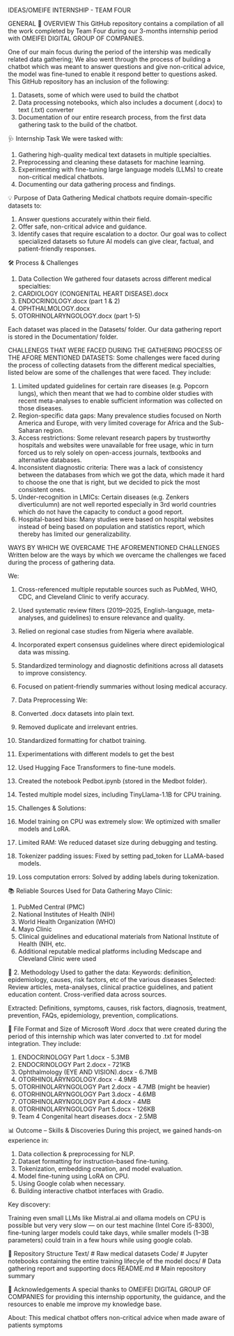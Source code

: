 IDEAS/OMEIFE INTERNSHIP - TEAM FOUR 

GENERAL 📌 OVERVIEW 
This GitHub repository contains a compilation of all the work completed by Team Four during our 3-months internship period with OMEIFEI DIGITAL GROUP OF COMPANIES.

One of our main focus during the period of the intership was medically related data gathering; 
We also went through the process of building a chatbot which was meant to answer questions and give non-critical advice, the model was fine-tuned to enable it respond better to questions asked.
This GitHub repository has an inclusion of the following:
1. Datasets, some of which were used to build the chatbot
2. Data processing notebooks, which also includes a document (.docx) to text (.txt) converter 
3. Documentation of our entire research process, from the first data gathering task to the build of the chatbot.

🩺 Internship Task
We were tasked with:
1. Gathering high-quality medical text datasets in multiple specialties.
2. Preprocessing and cleaning these datasets for machine learning.
3. Experimenting with fine-tuning large language models (LLMs) to create non-critical medical chatbots.
4. Documenting our data gathering process and findings.

💡 Purpose of Data Gathering
Medical chatbots require domain-specific datasets to:
1. Answer questions accurately within their field.
2. Offer safe, non-critical advice and guidance.
3. Identify cases that require escalation to a doctor. Our goal was to collect specialized datasets so future AI models can give clear, factual, and patient-friendly responses.

🛠 Process & Challenges
1. Data Collection
We gathered four datasets across different medical specialties:
1. CARDIOLOGY (CONGENITAL HEART DISEASE).docx
2. ENDOCRINOLOGY.docx (part 1 & 2)
3. OPHTHALMOLOGY.docx
4. OTORHINOLARYNGOLOGY.docx (part 1-5)

Each dataset was placed in the Datasets/ folder.
Our data gathering report is stored in the Documentation/ folder.

CHALLENEGS THAT WERE FACED DURING THE GATHERING PROCESS OF THE AFORE MENTIONED DATASETS:
Some challenges were faced during the process of collecting datasets from the different medical specialties, listed below are some of the challenges that were faced. They include: 
1. Limited updated guidelines for certain rare diseases (e.g. Popcorn lungs), which then meant that we had to combine older studies with recent meta-analyses to enable sufficient information was collected on those diseases.
2. Region-specific data gaps: Many prevalence studies focused on North America and Europe, with very limited coverage for Africa and the Sub-Saharan region.
3. Access restrictions: Some relevant research papers by trustworthy hospitals and websites were unavailable for free usage, whic in turn forced us to rely solely on open-access journals, textbooks and alternative databases.
4. Inconsistent diagnostic criteria: There was a lack of consistency between the databases from which we got the data, which made it hard to choose the one that is right, but we decided to pick the most consistent ones.
5. Under-recognition in LMICs: Certain diseases (e.g. Zenkers diverticulumn) are not well reported especially in 3rd world countries which do not have the capacity to conduct a good report.
6. Hospital-based bias: Many studies were based on hospital websites instead of being based on population and statistics report, which thereby has limited our generalizability.

WAYS BY WHICH WE OVERCAME THE AFOREMENTIONED CHALLENGES 
Written below are the ways by which we overcame the challenges we faced during the process of gathering data.

We:
1. Cross-referenced multiple reputable sources such as PubMed, WHO, CDC, and Cleveland Clinic to verify accuracy.
2. Used systematic review filters (2019–2025, English-language, meta-analyses, and guidelines) to ensure relevance and quality.
3. Relied on regional case studies from Nigeria where available.
4. Incorporated expert consensus guidelines where direct epidemiological data was missing.
5. Standardized terminology and diagnostic definitions across all datasets to improve consistency.
6. Focused on patient-friendly summaries without losing medical accuracy.

2. Data Preprocessing
We:
1. Converted .docx datasets into plain text.
2. Removed duplicate and irrelevant entries.
3. Standardized formatting for chatbot training.
4. Experimentations with different models to get the best
5. Used Hugging Face Transformers to fine-tune models.
6. Created the notebook Pedbot.ipynb (stored in the Medbot folder).
7. Tested multiple model sizes, including TinyLlama-1.1B for CPU training.

4. Challenges & Solutions:
1. Model training on CPU was extremely slow: We optimized with smaller models and LoRA.
2. Limited RAM: We reduced dataset size during debugging and testing.
3. Tokenizer padding issues: Fixed by setting pad_token for LLaMA-based models.
4. Loss computation errors: Solved by adding labels during tokenization.

📚 Reliable Sources Used for Data Gathering Mayo Clinic:
1. PubMed Central (PMC)
2. National Institutes of Health (NIH)
3. World Health Organization (WHO)
4. Mayo Clinic
5. Clinical guidelines and educational materials from National Institute of Health (NIH, etc.
6. Additional reputable medical platforms including Medscape and Cleveland Clinic were used

🧪 2. Methodology Used to gather the data:
Keywords: definition, epidemiology, causes, risk factors, etc of the various diseases
Selected: Review articles, meta-analyses, clinical practice guidelines, and patient education content.
Cross-verified data across sources.

Extracted:
Definitions, symptoms, causes, risk factors, diagnosis, treatment, prevention, FAQs, epidemiology, prevention, complications.

💾 File Format and Size of Microsoft Word .docx that were created during the period of this internship which was later converted to .txt for model integration. They include:
1. ENDOCRINOLOGY Part 1.docx - 5.3MB
2. ENDOCRINOLOGY Part 2.docx - 721KB
3. Ophthalmology (EYE AND VISION).docx - 6.7MB
4. OTORHINOLARYNGOLOGY.docx - 4.9MB
5. OTORHINOLARYNGOLOGY Part 2.docx - 4.7MB (might be heavier)
6. OTORHINOLARYNGOLOGY Part 3.docx - 4.6MB
7. OTORHINOLARYNGOLOGY Part 4.docx - 4MB
8. OTORHINOLARYNGOLOGY Part 5.docx - 126KB
9. Team 4 Congenital heart diseases.docx - 2.5MB

📊 Outcome – Skills & Discoveries
During this project, we gained hands-on experience in:
1. Data collection & preprocessing for NLP.
2. Dataset formatting for instruction-based fine-tuning.
3. Tokenization, embedding creation, and model evaluation.
4. Model fine-tuning using LoRA on CPU.
5. Using Google colab when necessary.
6. Building interactive chatbot interfaces with Gradio.

Key discovery:

Training even small LLMs like Mistral.ai and ollama models on CPU is possible but very very slow —
on our test machine (Intel Core i5-8300), fine-tuning larger models could take days, while smaller models (1–3B parameters) could train in a few hours while using google colab.

📂 Repository Structure
Text/ # Raw medical datasets
Code/ # Jupyter notebooks containing the entire training lifecyle of the model
docs/ # Data gathering report and supporting docs
README.md # Main repository summary

🙏 Acknowledgements
A special thanks to OMEIFEI DIGITAL GROUP OF COMPANIES for providing this internship opportunity, the guidance, and the resources to enable me improve my knowledge base.

About:
This medical chatbot offers non-critical advice when made aware of patients symptoms
